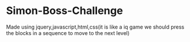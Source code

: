 # Simon-Boss-Challenge
Made using jquery,javascript,html,css(it is like a iq game we should press the blocks in a sequence to move to the next level)
